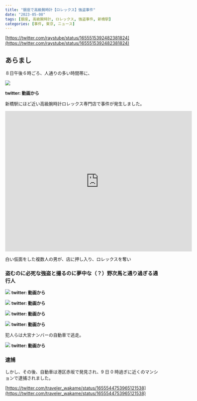 ```yaml
---
title: "銀座で高級腕時計【ロレックス】強盗事件"
date: "2023-05-08"
tags: [銀座, 高級腕時計, ロレックス, 強盗事件, 新橋駅]
categories: [事件, 東京, ニュース]
---
```


[https://twitter.com/raystube/status/1655515392482381824](https://twitter.com/raystube/status/1655515392482381824)

## あらまし

８日午後６時ごろ、人通りの多い時間帯に、

![](https://assets.st-note.com/img/1683576262416-bvjEbYQviy.png)

**twitter: 動画から**

新橋駅にほど近い高級腕時計ロレックス専門店で事件が発生しました。

<iframe src="https://www.google.com/maps/embed?pb=!1m18!1m12!1m3!1d3241.359163196688!2d139.75867977578704!3d35.66815737259153!2m3!1f0!2f0!3f0!3m2!1i1024!2i768!4f13.1!3m3!1m2!1s0x60188b04a253bb79%3A0xf784785146a74a60!2z44Ot44Os44OD44Kv44K55bCC6ZaA5bqX44Kv44Kp44O844Kv6YqA5bqnODg45bqX!5e0!3m2!1sja!2sjp!4v1718451548983!5m2!1sja!2sjp" width="600" height="450" style="border:0;" allowfullscreen="" loading="lazy" referrerpolicy="no-referrer-when-downgrade"></iframe>

白い仮面をした複数人の男が、店に押し入り、ロレックスを奪い

### 盗むのに必死な強盗と撮るのに夢中な（？）野次馬と通り過ぎる通行人

![](https://assets.st-note.com/img/1683576477905-J7iWSSXXBD.png) **twitter: 動画から**

![](https://assets.st-note.com/img/1683576201896-i09DYIbwvu.png) **twitter: 動画から**

![](https://assets.st-note.com/img/1683576531363-WnXL45oSp2.png) **twitter: 動画から**

![](https://assets.st-note.com/img/1683576985283-RMBVHithMJ.png) **twitter: 動画から**

犯人らは大宮ナンバーの自動車で逃走。

![](https://assets.st-note.com/img/1683576337246-9Gwg4JScOF.png) **twitter: 動画から**

### 逮捕

しかし、その後、自動車は港区赤坂で発見され、9 日 0 時過ぎに近くのマンションで逮捕されました。

[https://twitter.com/traveler_wakame/status/1655544753965121538](https://twitter.com/traveler_wakame/status/1655544753965121538)
